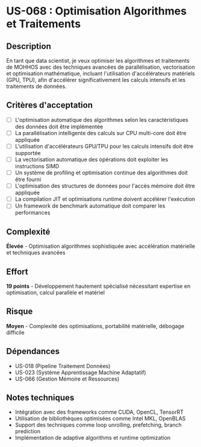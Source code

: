 # US-068 : Optimisation Algorithmes et Traitements

## Description
En tant que data scientist, je veux optimiser les algorithmes et traitements de MOHHOS avec des techniques avancées de parallélisation, vectorisation et optimisation mathématique, incluant l'utilisation d'accélérateurs matériels (GPU, TPU), afin d'accélérer significativement les calculs intensifs et les traitements de données.

## Critères d'acceptation
- [ ] L'optimisation automatique des algorithmes selon les caractéristiques des données doit être implémentée
- [ ] La parallélisation intelligente des calculs sur CPU multi-core doit être appliquée
- [ ] L'utilisation d'accélérateurs GPU/TPU pour les calculs intensifs doit être supportée
- [ ] La vectorisation automatique des opérations doit exploiter les instructions SIMD
- [ ] Un système de profiling et optimisation continue des algorithmes doit être fourni
- [ ] L'optimisation des structures de données pour l'accès mémoire doit être appliquée
- [ ] La compilation JIT et optimisations runtime doivent accélérer l'exécution
- [ ] Un framework de benchmark automatique doit comparer les performances

## Complexité
**Élevée** - Optimisation algorithmes sophistiquée avec accélération matérielle et techniques avancées

## Effort
**19 points** - Développement hautement spécialisé nécessitant expertise en optimisation, calcul parallèle et matériel

## Risque
**Moyen** - Complexité des optimisations, portabilité matérielle, débogage difficile

## Dépendances
- US-018 (Pipeline Traitement Données)
- US-023 (Système Apprentissage Machine Adaptatif)
- US-066 (Gestion Mémoire et Ressources)

## Notes techniques
- Intégration avec des frameworks comme CUDA, OpenCL, TensorRT
- Utilisation de bibliothèques optimisées comme Intel MKL, OpenBLAS
- Support des techniques comme loop unrolling, prefetching, branch prediction
- Implémentation de adaptive algorithms et runtime optimization